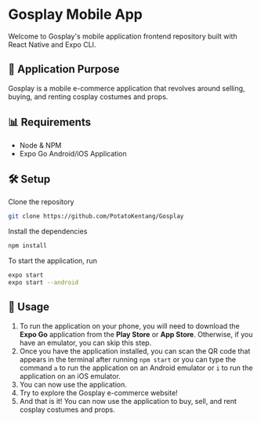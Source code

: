# Gosplay Mobile App

Welcome to Gosplay's mobile application frontend repository built with React Native and Expo CLI.

## 🌟 Application Purpose
Gosplay is a mobile e-commerce application that revolves around selling, buying, and renting cosplay costumes and props.

## 📊 Requirements

- Node & NPM
- Expo Go Android/iOS Application

## 🛠 Setup

Clone the repository

```bash
git clone https://github.com/PotatoKentang/Gosplay
```

Install the dependencies

```bash
npm install
```

To start the application, run

```bash
expo start
expo start --android
```

## 📱 Usage
1. To run the application on your phone, you will need to download the **Expo Go** application from the **Play Store** or **App Store**. Otherwise, if you have an emulator, you can skip this step.
2. Once you have the application installed, you can scan the QR code that appears in the terminal after running `npm start` or you can type the command `a` to run the application on an Android emulator or `i` to run the application on an iOS emulator.
3. You can now use the application.
4. Try to explore the Gosplay e-commerce website!
5. And that is it! You can now use the application to buy, sell, and rent cosplay costumes and props.

